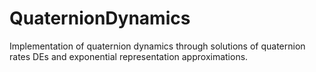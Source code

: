 # QuaternionDynamics
Implementation of quaternion dynamics through solutions of quaternion rates DEs and exponential representation approximations.
